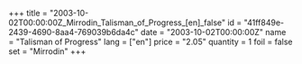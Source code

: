 +++
title = "2003-10-02T00:00:00Z_Mirrodin_Talisman_of_Progress_[en]_false"
id = "41ff849e-2439-4690-8aa4-769039b6da4c"
date = "2003-10-02T00:00:00Z"
name = "Talisman of Progress"
lang = ["en"]
price = "2.05"
quantity = 1
foil = false
set = "Mirrodin"
+++
